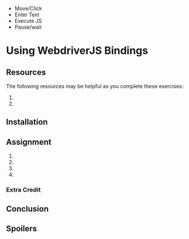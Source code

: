 - Move/Click
- Enter Text
- Execute JS
- Pause/wait


# Using WebdriverJS Bindings

## Resources

The following resources may be helpful as you complete these exercises:

1.
2.

## Installation


## Assignment

1.
2.
3.
4.

### Extra Credit

## Conclusion

## Spoilers
